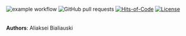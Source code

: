 ![example workflow](https://github.com/h1alexbel/jtax/actions/workflows/maven.yml/badge.svg)
![GitHub pull requests](https://img.shields.io/github/issues-pr/h1alexbel/jtax)
[![Hits-of-Code](https://hitsofcode.com/github/h1alexbel/jtax?branch=main)](https://hitsofcode.com/github/h1alexbel/realo/view?branch=main)
[![License](https://img.shields.io/badge/license-Apache-green.svg)](https://github.com/h1alexbel/jtax/blob/main/LICENSE)
<br><br><br>
**Authors**: Aliaksei Bialiauski
